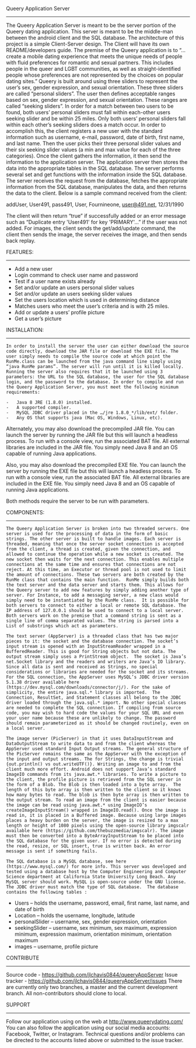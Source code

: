Queery Application Server
****************************************************************
The Queery Application Server is meant to be the server portion of the Queery dating application. This server is meant to be the middle-man between the android client and the SQL database. The architecture of this project is a simple Client-Server design. The Client will have its own README/developers guide. The premise of the Queery application is to “… create a mobile dating experience that meets the unique needs of people with fluid preferences for romantic and sexual partners. This includes people in the queer and LGBT communities, as well as straight-identified people whose preferences are not represented by the choices on popular dating sites.” Queery is built around using three sliders to represent the user’s sex, gender expression, and sexual orientation. These three sliders are called “personal sliders”. The user then defines acceptable ranges based on sex, gender expression, and sexual orientation. These ranges are called “seeking sliders”. In order for a match between two users to be found, both users’ personal sliders must fall within each-other users seeking slider and be within 25 miles. Only both users’ personal sliders fall within each other’s seeking sliders does a match occur. In order to accomplish this, the client registers a new user with the standard information such as username, e-mail, password, date of birth, first name, and last name. Then the user picks their three personal slider values and their six seeking slider values (a min and max value for each of the three categories).  Once the client gathers the information, it then send the information to the application server. The application server then stores the data into the appropriate tables in the SQL database. The server performs several set and get functions with the information inside the SQL database. The server receives the request from the database, fetches the appropriate information from the SQL database, manipulates the data, and then returns the data to the client. Below is a sample command received from the client:

  addUser, User491, pass491, User, Fournineone, user@491.net, 12/31/1990

The client will then return “true” if successfully added or an error message such as “Duplicate entry 'User491' for key 'PRIMARY'…” if the user was not added. For images, the client sends the get/add/update command, the client then sends the image, the server receives the image, and then sends back replay.

FEATURES:
*****************************************************************
-	Add a new user
-	Login command to check user name and password
-	Test if a user name exists already
-	Set and/or update an users personal slider values
-	Set and/or update an users seeking slider values
-	Set the users location which is used in determining distance
-	Matches users who meet the user’s criteria and is with 25 miles.
-	Add or update a users’ profile picture
-	Get a user’s picture

INSTALLATION:
*******************************************************************
	In order to install the server the user can either download the source code directly, download the JAR file or download the EXE file. The user simply needs to compile the source code at which point the RunMe.class can be launched from the java command line simply using “java RunMe params”. The server will run until it is killed locally. Running the server also requires that it be launched using 3 parameters: the URL to the SQL database, the user for the SQL database login, and the password to the database. In order to compile and run the Queery Application Server, you must meet the following minimum requirements:
	
    -	Java 8 JRE (1.8.0) installed.
    -	A supported compiler.
    -	MySQL JDBC driver placed in the …/jre 1.8.0_*/lib/ext/ folder.
    -	Any OS that supports java (Mac OS, Windows, Linux, etc).
    
Alternately, you may also download the precompiled JAR file. You can launch the server by running the JAR file but this will launch a headless process. To run with a console view, run the associated BAT file. All external libraries are included in the JAR file. You simply need Java 8 and an OS capable of running Java applications.

Also, you may also download the precompiled EXE file. You can launch the server by running the EXE file but this will launch a headless process. To run with a console view, run the associated BAT file. All external libraries are included in the EXE file. You simply need Java 8 and an OS capable of running Java applications.

Both methods require the server to be run with parameters. 

COMPONENTS:
*********************************************************************
	The Queery Application Server is broken into two threaded servers. One server is used for the processing of data in the form of basic strings. The other server is built to handle images. Each server is threaded, meaning that once the server socket connection is accepted from the client, a thread is created, given the connection, and allowed to continue the operation while a new socket is created. The new socket then waits for the next connection. This enables multiple connections at the same time and ensures that connections are not reject. At this time, an Executor or thread pool is not used to limit the amount of connections. These two servers are both created by the RunMe class that contains the main function.  RunMe simply builds both the text server and the data server and starts them. This allows for the Queery server to add new features by simply adding another type of server. For Instance, to add a messaging server, a new class would simply need to be instantiated by the RunMe class.  It is possible for both servers to connect to either a local or remote SQL database. The IP address of 127.0.0.1 should be used to connect to a local server. Both servers work on the premise that a command string is sent as a single line of comma separated values. The string is parsed into a List of substrings which act as parameters.
	
	The text server (AppServer) is a threaded class that has two major pieces to it: the socket and the database connection. The socket’s input stream is opened with an InputStreamReader wrapped in a BufferedReader. This is good for String objects but not data. The output stream simply uses a PrintStream object.  The socket is Java’s net.Socket library and the readers and writers are Java’s IO library. Since all data is sent and received as Strings, no special considerations or libraries are needed for the socket and its streams. For the SQL connection, the AppServer uses MySQL’s JDBC driver version 5.1.38 driver available here (https://dev.mysql.com/downloads/connector/j/). For the sake of simplicity, the entire java.sql.* library is imported.  The Connection, ResultSet, and Statement classes all belong to the JDBC driver loaded through the java.sql.* import. No other special classes are needed to complete the SQL connection. If compiling from source code, you may wish to hard code the values for your SQL URL and even your user name because these are unlikely to change. The password should remain parameterized as it should be changed routinely, even on a local server. 
	
	The image server (PicServer) in that it uses DataInputStream and DataOutputStream to write data to and from the client whereas the AppServer used standard Input Output streams. The general structure of the PicServer remains the same as the AppServer with the exception of the input and output streams. The for Strings, the change is trivial {out.println() vs out.writeUTF()}. Writing an image to and from the client much more effort. Android does not support Java’s standard ImageIO commands from its java.awt.* libraries. To write a picture to the client, the profile picture is retrieved from the SQL server in the form of a Blob. The Blob is then loaded into a byte array.  The length of this byte array is then written to the client so it knows how many bytes to read. The blob is then byte array is then written to the output stream. To read an image from the client is easier because the image can be read using java.awt.* using ImageIO’s createImageInputStream() wrapped in ImageIO.read(). Once the image is read in, it is placed in a Buffered image. Because using large images places a heavy burden on the server, the image is resized to a max length or height of 1080 pixels using the open-source library imgscalr available here (https://github.com/thebuzzmedia/imgscalr). The image must then be converted into a ByteArrayInputStream to be placed into the SQL database for the given user. If no error is detected during the read, resize, or SQL insert, true is written back. An error message is sent if something fails.
	
	The SQL database is a MySQL database, see here (https://www.mysql.com/) for more info. This server was developed and tested using a database host by the Computer Engineering and Computer Science department at California State University Long Beach. Any MySQL server should work. MySQL is open-source under the GNU license. The JDBC driver must match the type of SQL database.  The database contains the following tables :
	
  -	Users – holds the username, password, email, first name, last name, and date of birth
  -	Location – holds the username, longitude, latitude
  -	personalSlider – username, sex, gender expression, orientation
  -	seekingSlider – username, sex minimum, sex maximum, expression minimum, expression maximum, orientation minimum, orientation maximum
  -	images – username, profile picture

CONTRIBUTE
*************************************************************
Source code - https://github.com/jlchavis0844/queeryAppServer
Issue tracker - https://github.com/jlchavis0844/queeryAppServer/issues
There are currently only two branches, a master and the current development branch. All non-contributors should clone to local.

SUPPORT
**************************************************************
Follow our application using on the web at http://www.queerydating.com/
You can also follow the application using our social media accounts: Facebook, Twitter, or Instagram.
Technical questions and/or problems can be directed to the accounts listed above or submitted to the issue tracker.
